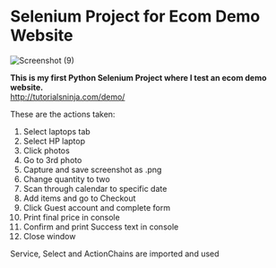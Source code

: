# Selenium Project for Ecom Demo Website

![Screenshot (9)](https://user-images.githubusercontent.com/45835546/226153233-df8817f7-209a-4f21-9e29-3ef20fd35638.png)

**This is my first Python Selenium Project where I test an ecom demo website.**\
http://tutorialsninja.com/demo/

These are the actions taken:

1) Select laptops tab
2) Select HP laptop
3) Click photos
4) Go to 3rd photo
5) Capture and save screenshot as .png
6) Change quantity to two
7) Scan through calendar to specific date
8) Add items and go to Checkout
9) Click Guest account and complete form
10) Print final price in console
11) Confirm and print Success text in console
12) Close window

Service, Select and ActionChains are imported and used
